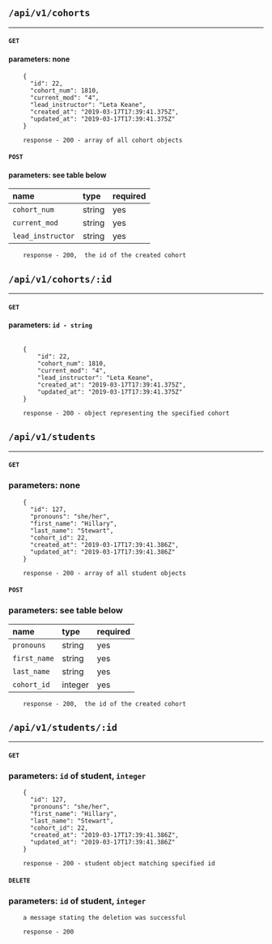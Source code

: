 ## `/api/v1/cohorts`
---
#### ```GET``` 
#### parameters: none
```
    {
      "id": 22,
      "cohort_num": 1810,
      "current_mod": "4",
      "lead_instructor": "Leta Keane",
      "created_at": "2019-03-17T17:39:41.375Z",
      "updated_at": "2019-03-17T17:39:41.375Z"
    }

    response - 200 - array of all cohort objects
```

#### ```POST``` 
#### parameters: see table below
| name | type    | required  |
|:---| :--------|:---------|
| `cohort_num`    | string |   yes |
| `current_mod`    | string  | yes |
| `lead_instructor`   | string |   yes |

```
    response - 200,  the id of the created cohort
```

## `/api/v1/cohorts/:id`
----
#### ```GET``` 
#### parameters: ```id - string```

```
    
    {
        "id": 22,
        "cohort_num": 1810,
        "current_mod": "4",
        "lead_instructor": "Leta Keane",
        "created_at": "2019-03-17T17:39:41.375Z",
        "updated_at": "2019-03-17T17:39:41.375Z"
    }

    response - 200 - object representing the specified cohort
```

## `/api/v1/students`
---
#### `GET`
### parameters: none
```
    {
      "id": 127,
      "pronouns": "she/her",
      "first_name": "Hillary",
      "last_name": "Stewart",
      "cohort_id": 22,
      "created_at": "2019-03-17T17:39:41.386Z",
      "updated_at": "2019-03-17T17:39:41.386Z"
    }

    response - 200 - array of all student objects
```
#### ```POST``` 
### parameters: see table below
| name | type    | required  |
|:---| :--------|:---------|
| `pronouns`    | string |   yes |
| `first_name`    | string  | yes |
| `last_name`   | string |   yes |
| `cohort_id`   | integer |   yes |

```
    response - 200,  the id of the created cohort
```


## `/api/v1/students/:id`
---
#### `GET`

### parameters: `id` of student, `integer`
```
    {
      "id": 127,
      "pronouns": "she/her",
      "first_name": "Hillary",
      "last_name": "Stewart",
      "cohort_id": 22,
      "created_at": "2019-03-17T17:39:41.386Z",
      "updated_at": "2019-03-17T17:39:41.386Z"
    }

    response - 200 - student object matching specified id
```
#### `DELETE`

### parameters: `id` of student, `integer`
```
    a message stating the deletion was successful

    response - 200
```